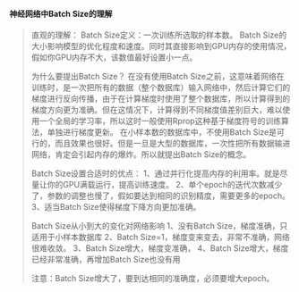 #### 神经网络中Batch Size的理解

> 直观的理解：
> Batch Size定义：一次训练所选取的样本数。
> Batch Size的大小影响模型的优化程度和速度。同时其直接影响到GPU内存的使用情况，假如你GPU内存不大，该数值最好设置小一点。
>
> 为什么要提出Batch Size？
> 在没有使用Batch Size之前，这意味着网络在训练时，是一次把所有的数据（整个数据库）输入网络中，然后计算它们的梯度进行反向传播，由于在计算梯度时使用了整个数据库，所以计算得到的梯度方向更为准确。但在这情况下，计算得到不同梯度值差别巨大，难以使用一个全局的学习率，所以这时一般使用Rprop这种基于梯度符号的训练算法，单独进行梯度更新。
> 在小样本数的数据库中，不使用Batch Size是可行的，而且效果也很好。但是一旦是大型的数据库，一次性把所有数据输进网络，肯定会引起内存的爆炸。所以就提出Batch Size的概念。
>
> Batch Size设置合适时的优点：
> 1、通过并行化提高内存的利用率。就是尽量让你的GPU满载运行，提高训练速度。
> 2、单个epoch的迭代次数减少了，参数的调整也慢了，假如要达到相同的识别精度，需要更多的epoch。
> 3、适当Batch Size使得梯度下降方向更加准确。
>
> Batch Size从小到大的变化对网络影响
> 1、没有Batch Size，梯度准确，只适用于小样本数据库
> 2、Batch Size=1，梯度变来变去，非常不准确，网络很难收敛。
> 3、Batch Size增大，梯度变准确，
> 4、Batch Size增大，梯度已经非常准确，再增加Batch Size也没有用
>
> 注意：Batch Size增大了，要到达相同的准确度，必须要增大epoch。

